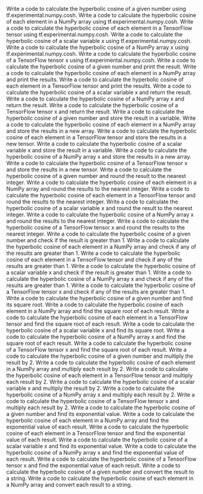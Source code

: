 Write a code to calculate the hyperbolic cosine of a given number using tf.experimental.numpy.cosh.
Write a code to calculate the hyperbolic cosine of each element in a NumPy array using tf.experimental.numpy.cosh.
Write a code to calculate the hyperbolic cosine of each element in a TensorFlow tensor using tf.experimental.numpy.cosh.
Write a code to calculate the hyperbolic cosine of a scalar variable x using tf.experimental.numpy.cosh.
Write a code to calculate the hyperbolic cosine of a NumPy array x using tf.experimental.numpy.cosh.
Write a code to calculate the hyperbolic cosine of a TensorFlow tensor x using tf.experimental.numpy.cosh.
Write a code to calculate the hyperbolic cosine of a given number and print the result.
Write a code to calculate the hyperbolic cosine of each element in a NumPy array and print the results.
Write a code to calculate the hyperbolic cosine of each element in a TensorFlow tensor and print the results.
Write a code to calculate the hyperbolic cosine of a scalar variable x and return the result.
Write a code to calculate the hyperbolic cosine of a NumPy array x and return the result.
Write a code to calculate the hyperbolic cosine of a TensorFlow tensor x and return the result.
Write a code to calculate the hyperbolic cosine of a given number and store the result in a variable.
Write a code to calculate the hyperbolic cosine of each element in a NumPy array and store the results in a new array.
Write a code to calculate the hyperbolic cosine of each element in a TensorFlow tensor and store the results in a new tensor.
Write a code to calculate the hyperbolic cosine of a scalar variable x and store the result in a variable.
Write a code to calculate the hyperbolic cosine of a NumPy array x and store the results in a new array.
Write a code to calculate the hyperbolic cosine of a TensorFlow tensor x and store the results in a new tensor.
Write a code to calculate the hyperbolic cosine of a given number and round the result to the nearest integer.
Write a code to calculate the hyperbolic cosine of each element in a NumPy array and round the results to the nearest integer.
Write a code to calculate the hyperbolic cosine of each element in a TensorFlow tensor and round the results to the nearest integer.
Write a code to calculate the hyperbolic cosine of a scalar variable x and round the result to the nearest integer.
Write a code to calculate the hyperbolic cosine of a NumPy array x and round the results to the nearest integer.
Write a code to calculate the hyperbolic cosine of a TensorFlow tensor x and round the results to the nearest integer.
Write a code to calculate the hyperbolic cosine of a given number and check if the result is greater than 1.
Write a code to calculate the hyperbolic cosine of each element in a NumPy array and check if any of the results are greater than 1.
Write a code to calculate the hyperbolic cosine of each element in a TensorFlow tensor and check if any of the results are greater than 1.
Write a code to calculate the hyperbolic cosine of a scalar variable x and check if the result is greater than 1.
Write a code to calculate the hyperbolic cosine of a NumPy array x and check if any of the results are greater than 1.
Write a code to calculate the hyperbolic cosine of a TensorFlow tensor x and check if any of the results are greater than 1.
Write a code to calculate the hyperbolic cosine of a given number and find its square root.
Write a code to calculate the hyperbolic cosine of each element in a NumPy array and find the square root of each result.
Write a code to calculate the hyperbolic cosine of each element in a TensorFlow tensor and find the square root of each result.
Write a code to calculate the hyperbolic cosine of a scalar variable x and find its square root.
Write a code to calculate the hyperbolic cosine of a NumPy array x and find the square root of each result.
Write a code to calculate the hyperbolic cosine of a TensorFlow tensor x and find the square root of each result.
Write a code to calculate the hyperbolic cosine of a given number and multiply the result by 2.
Write a code to calculate the hyperbolic cosine of each element in a NumPy array and multiply each result by 2.
Write a code to calculate the hyperbolic cosine of each element in a TensorFlow tensor and multiply each result by 2.
Write a code to calculate the hyperbolic cosine of a scalar variable x and multiply the result by 2.
Write a code to calculate the hyperbolic cosine of a NumPy array x and multiply each result by 2.
Write a code to calculate the hyperbolic cosine of a TensorFlow tensor x and multiply each result by 2.
Write a code to calculate the hyperbolic cosine of a given number and find its exponential value.
Write a code to calculate the hyperbolic cosine of each element in a NumPy array and find the exponential value of each result.
Write a code to calculate the hyperbolic cosine of each element in a TensorFlow tensor and find the exponential value of each result.
Write a code to calculate the hyperbolic cosine of a scalar variable x and find its exponential value.
Write a code to calculate the hyperbolic cosine of a NumPy array x and find the exponential value of each result.
Write a code to calculate the hyperbolic cosine of a TensorFlow tensor x and find the exponential value of each result.
Write a code to calculate the hyperbolic cosine of a given number and convert the result to a string.
Write a code to calculate the hyperbolic cosine of each element in a NumPy array and convert each result to a string.